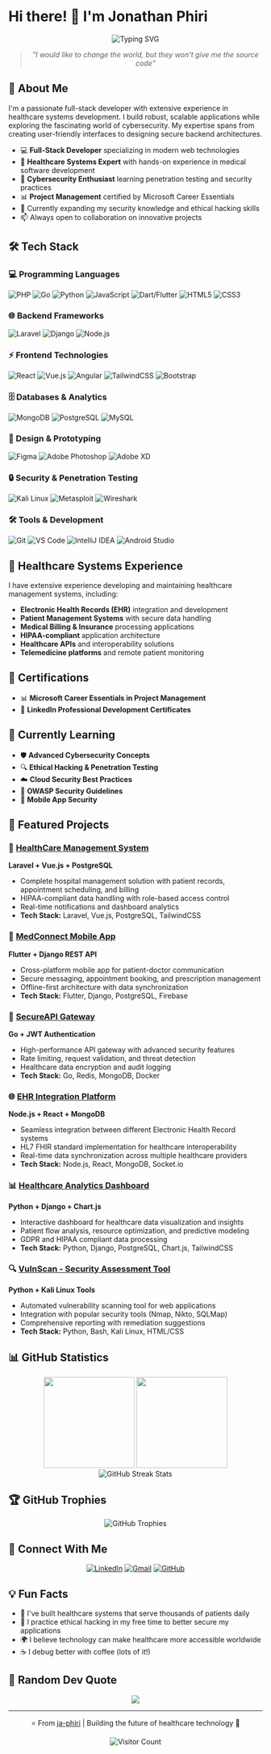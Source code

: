 # Hi there! 👋 I'm Jonathan Phiri

<div align="center">
  <img src="https://readme-typing-svg.herokuapp.com?font=Fira+Code&pause=1000&color=00D9FF&center=true&vCenter=true&width=435&lines=Full+Stack+Developer;Healthcare+Systems+Expert;Cybersecurity+Enthusiast;Always+Building+Something+Cool" alt="Typing SVG" />
</div>

<div align="center">
  
> *"I would like to change the world, but they won't give me the source code"*

</div>

## 🚀 About Me

I'm a passionate full-stack developer with extensive experience in healthcare systems development. I build robust, scalable applications while exploring the fascinating world of cybersecurity. My expertise spans from creating user-friendly interfaces to designing secure backend architectures.

- 💻 **Full-Stack Developer** specializing in modern web technologies
- 🏥 **Healthcare Systems Expert** with hands-on experience in medical software development
- 🔐 **Cybersecurity Enthusiast** learning penetration testing and security practices
- 📊 **Project Management** certified by Microsoft Career Essentials
- 🌱 Currently expanding my security knowledge and ethical hacking skills
- 📫 Always open to collaboration on innovative projects

## 🛠️ Tech Stack

### 💻 Programming Languages
![PHP](https://img.shields.io/badge/PHP-777BB4?style=for-the-badge&logo=php&logoColor=white)
![Go](https://img.shields.io/badge/Go-00ADD8?style=for-the-badge&logo=go&logoColor=white)
![Python](https://img.shields.io/badge/Python-3776AB?style=for-the-badge&logo=python&logoColor=white)
![JavaScript](https://img.shields.io/badge/JavaScript-F7DF1E?style=for-the-badge&logo=javascript&logoColor=black)
![Dart/Flutter](https://img.shields.io/badge/Flutter-02569B?style=for-the-badge&logo=flutter&logoColor=white)
![HTML5](https://img.shields.io/badge/HTML5-E34F26?style=for-the-badge&logo=html5&logoColor=white)
![CSS3](https://img.shields.io/badge/CSS3-1572B6?style=for-the-badge&logo=css3&logoColor=white)

### 🌐 Backend Frameworks
![Laravel](https://img.shields.io/badge/Laravel-FF2D20?style=for-the-badge&logo=laravel&logoColor=white)
![Django](https://img.shields.io/badge/Django-092E20?style=for-the-badge&logo=django&logoColor=white)
![Node.js](https://img.shields.io/badge/Node.js-339933?style=for-the-badge&logo=nodedotjs&logoColor=white)

### ⚡ Frontend Technologies
![React](https://img.shields.io/badge/React-61DAFB?style=for-the-badge&logo=react&logoColor=black)
![Vue.js](https://img.shields.io/badge/Vue.js-4FC08D?style=for-the-badge&logo=vuedotjs&logoColor=white)
![Angular](https://img.shields.io/badge/Angular-DD0031?style=for-the-badge&logo=angular&logoColor=white)
![TailwindCSS](https://img.shields.io/badge/Tailwind_CSS-38B2AC?style=for-the-badge&logo=tailwind-css&logoColor=white)
![Bootstrap](https://img.shields.io/badge/Bootstrap-563D7C?style=for-the-badge&logo=bootstrap&logoColor=white)

### 🗄️ Databases & Analytics
![MongoDB](https://img.shields.io/badge/MongoDB-47A248?style=for-the-badge&logo=mongodb&logoColor=white)
![PostgreSQL](https://img.shields.io/badge/PostgreSQL-336791?style=for-the-badge&logo=postgresql&logoColor=white)
![MySQL](https://img.shields.io/badge/MySQL-4479A1?style=for-the-badge&logo=mysql&logoColor=white)

### 🎨 Design & Prototyping
![Figma](https://img.shields.io/badge/Figma-F24E1E?style=for-the-badge&logo=figma&logoColor=white)
![Adobe Photoshop](https://img.shields.io/badge/Adobe%20Photoshop-31A8FF?style=for-the-badge&logo=adobe-photoshop&logoColor=white)
![Adobe XD](https://img.shields.io/badge/Adobe%20XD-470137?style=for-the-badge&logo=adobe-xd&logoColor=white)

### 🔒 Security & Penetration Testing
![Kali Linux](https://img.shields.io/badge/Kali%20Linux-557C94?style=for-the-badge&logo=kalilinux&logoColor=white)
![Metasploit](https://img.shields.io/badge/Metasploit-2596CD?style=for-the-badge&logo=metasploit&logoColor=white)
![Wireshark](https://img.shields.io/badge/Wireshark-1679A7?style=for-the-badge&logo=wireshark&logoColor=white)

### 🛠️ Tools & Development
![Git](https://img.shields.io/badge/Git-F05032?style=for-the-badge&logo=git&logoColor=white)
![VS Code](https://img.shields.io/badge/VS%20Code-007ACC?style=for-the-badge&logo=visual-studio-code&logoColor=white)
![IntelliJ IDEA](https://img.shields.io/badge/IntelliJ%20IDEA-000000.svg?style=for-the-badge&logo=intellij-idea&logoColor=white)
![Android Studio](https://img.shields.io/badge/Android%20Studio-3DDC84?style=for-the-badge&logo=android-studio&logoColor=white)

## 🏥 Healthcare Systems Experience

I have extensive experience developing and maintaining healthcare management systems, including:

- **Electronic Health Records (EHR)** integration and development
- **Patient Management Systems** with secure data handling
- **Medical Billing & Insurance** processing applications
- **HIPAA-compliant** application architecture
- **Healthcare APIs** and interoperability solutions
- **Telemedicine platforms** and remote patient monitoring

## 📜 Certifications

- 📊 **Microsoft Career Essentials in Project Management**
- 💼 **LinkedIn Professional Development Certificates**

## 🎯 Currently Learning

- 🛡️ **Advanced Cybersecurity Concepts**
- 🔍 **Ethical Hacking & Penetration Testing**
- ☁️ **Cloud Security Best Practices**
- 🔐 **OWASP Security Guidelines**
- 📱 **Mobile App Security**

## 📌 Featured Projects

### 🏥 [HealthCare Management System](https://github.com/ja-phiri/healthcare-management)
**Laravel + Vue.js + PostgreSQL**
- Complete hospital management solution with patient records, appointment scheduling, and billing
- HIPAA-compliant data handling with role-based access control
- Real-time notifications and dashboard analytics
- **Tech Stack:** Laravel, Vue.js, PostgreSQL, TailwindCSS

### 📱 [MedConnect Mobile App](https://github.com/ja-phiri/medconnect-flutter)
**Flutter + Django REST API**
- Cross-platform mobile app for patient-doctor communication
- Secure messaging, appointment booking, and prescription management
- Offline-first architecture with data synchronization
- **Tech Stack:** Flutter, Django, PostgreSQL, Firebase

### 🔐 [SecureAPI Gateway](https://github.com/ja-phiri/secure-api-gateway)
**Go + JWT Authentication**
- High-performance API gateway with advanced security features
- Rate limiting, request validation, and threat detection
- Healthcare data encryption and audit logging
- **Tech Stack:** Go, Redis, MongoDB, Docker

### 🌐 [EHR Integration Platform](https://github.com/ja-phiri/ehr-integration)
**Node.js + React + MongoDB**
- Seamless integration between different Electronic Health Record systems
- HL7 FHIR standard implementation for healthcare interoperability
- Real-time data synchronization across multiple healthcare providers
- **Tech Stack:** Node.js, React, MongoDB, Socket.io

### 📊 [Healthcare Analytics Dashboard](https://github.com/ja-phiri/health-analytics)
**Python + Django + Chart.js**
- Interactive dashboard for healthcare data visualization and insights
- Patient flow analysis, resource optimization, and predictive modeling
- GDPR and HIPAA compliant data processing
- **Tech Stack:** Python, Django, PostgreSQL, Chart.js, TailwindCSS

### 🔍 [VulnScan - Security Assessment Tool](https://github.com/ja-phiri/vulnscan)
**Python + Kali Linux Tools**
- Automated vulnerability scanning tool for web applications
- Integration with popular security tools (Nmap, Nikto, SQLMap)
- Comprehensive reporting with remediation suggestions
- **Tech Stack:** Python, Bash, Kali Linux, HTML/CSS

## 📊 GitHub Statistics

<div align="center">
  <img height="180em" src="https://github-readme-stats.vercel.app/api?username=ja-phiri&show_icons=true&theme=tokyonight&include_all_commits=true&count_private=true"/>
  <img height="180em" src="https://github-readme-stats.vercel.app/api/top-langs/?username=ja-phiri&layout=compact&langs_count=8&theme=tokyonight"/>
</div>

<div align="center">
  <img src="https://github-readme-streak-stats.herokuapp.com/?user=ja-phiri&theme=tokyonight" alt="GitHub Streak Stats"/>
</div>

## 🏆 GitHub Trophies

<div align="center">
  <img src="https://github-profile-trophy.vercel.app/?username=ja-phiri&theme=onedark&no-frame=true&no-bg=true&margin-w=4" alt="GitHub Trophies"/>
</div>

## 🤝 Connect With Me

<div align="center">
  
[![LinkedIn](https://img.shields.io/badge/LinkedIn-0077B5?style=for-the-badge&logo=linkedin&logoColor=white)](https://www.linkedin.com/in/jonathan-phiri-80a4a7218)
[![Gmail](https://img.shields.io/badge/Gmail-D14836?style=for-the-badge&logo=gmail&logoColor=white)](mailto:j0n9.phiri@gmail.com)
[![GitHub](https://img.shields.io/badge/GitHub-100000?style=for-the-badge&logo=github&logoColor=white)](https://github.com/ja-phiri)

</div>

## 💡 Fun Facts

- 🚀 I've built healthcare systems that serve thousands of patients daily
- 🔐 I practice ethical hacking in my free time to better secure my applications
- 🌍 I believe technology can make healthcare more accessible worldwide
- ☕ I debug better with coffee (lots of it!)

## 💭 Random Dev Quote

<div align="center">
  
![](https://quotes-github-readme.vercel.app/api?type=horizontal&theme=tokyonight)

</div>

---

<div align="center">
  
⭐️ From [ja-phiri](https://github.com/ja-phiri) | Building the future of healthcare technology 🏥

![Visitor Count](https://komarev.com/ghpvc/?username=ja-phiri&color=blue&style=flat-square)

</div>
